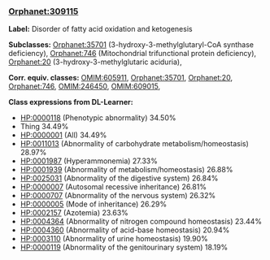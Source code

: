 
### [Orphanet:309115](http://www.orpha.net/ORDO/Orphanet_309115)
**Label:** Disorder of fatty acid oxidation and ketogenesis

**Subclasses:** [Orphanet:35701](http://www.orpha.net/ORDO/Orphanet_35701) (3-hydroxy-3-methylglutaryl-CoA synthase deficiency), [Orphanet:746](http://www.orpha.net/ORDO/Orphanet_746) (Mitochondrial trifunctional protein deficiency), [Orphanet:20](http://www.orpha.net/ORDO/Orphanet_20) (3-hydroxy-3-methylglutaric aciduria), 

**Corr. equiv. classes:** [OMIM:605911](http://purl.obolibrary.org/obo/OMIM_605911), [Orphanet:35701](http://www.orpha.net/ORDO/Orphanet_35701), [Orphanet:20](http://www.orpha.net/ORDO/Orphanet_20), [Orphanet:746](http://www.orpha.net/ORDO/Orphanet_746), [OMIM:246450](http://purl.obolibrary.org/obo/OMIM_246450), [OMIM:609015](http://purl.obolibrary.org/obo/OMIM_609015), 

**Class expressions from DL-Learner:**

- [HP:0000118](http://purl.obolibrary.org/obo/HP_0000118) (Phenotypic abnormality) 34.50%
- Thing 34.49%
- [HP:0000001](http://purl.obolibrary.org/obo/HP_0000001) (All) 34.49%
- [HP:0011013](http://purl.obolibrary.org/obo/HP_0011013) (Abnormality of carbohydrate metabolism/homeostasis) 28.97%
- [HP:0001987](http://purl.obolibrary.org/obo/HP_0001987) (Hyperammonemia) 27.33%
- [HP:0001939](http://purl.obolibrary.org/obo/HP_0001939) (Abnormality of metabolism/homeostasis) 26.88%
- [HP:0025031](http://purl.obolibrary.org/obo/HP_0025031) (Abnormality of the digestive system) 26.84%
- [HP:0000007](http://purl.obolibrary.org/obo/HP_0000007) (Autosomal recessive inheritance) 26.81%
- [HP:0000707](http://purl.obolibrary.org/obo/HP_0000707) (Abnormality of the nervous system) 26.32%
- [HP:0000005](http://purl.obolibrary.org/obo/HP_0000005) (Mode of inheritance) 26.29%
- [HP:0002157](http://purl.obolibrary.org/obo/HP_0002157) (Azotemia) 23.63%
- [HP:0004364](http://purl.obolibrary.org/obo/HP_0004364) (Abnormality of nitrogen compound homeostasis) 23.44%
- [HP:0004360](http://purl.obolibrary.org/obo/HP_0004360) (Abnormality of acid-base homeostasis) 20.94%
- [HP:0003110](http://purl.obolibrary.org/obo/HP_0003110) (Abnormality of urine homeostasis) 19.90%
- [HP:0000119](http://purl.obolibrary.org/obo/HP_0000119) (Abnormality of the genitourinary system) 18.19%


